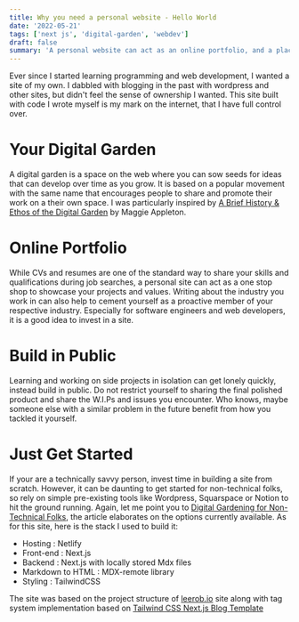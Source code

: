 ```yaml
---
title: Why you need a personal website - Hello World
date: '2022-05-21'
tags: ['next js', 'digital-garden', 'webdev']
draft: false
summary: 'A personal website can act as an online portfolio, and a place to build in public.'
---
```


Ever since I started learning programming and web development, I wanted a site of my own. I dabbled with blogging in the past with wordpress and other sites, but didn't feel the sense of ownership I wanted.
This site built with code I wrote myself is my mark on the internet, that I have full control over.

# Your Digital Garden

A digital garden is a space on the web where you can sow seeds for ideas that can develop over time as you grow. It is based on a popular movement with the same name that encourages people to share and promote their work on a their own space. I was particularly inspired by [A Brief History & Ethos of the Digital Garden](https://maggieappleton.com/garden-history) by Maggie Appleton.

# Online Portfolio

While CVs and resumes are one of the standard way to share your skills and qualifications during job searches, a personal site can act as a one stop shop to showcase your projects and values. Writing about the industry you work in can also help to cement yourself as a proactive member of your respective industry. Especially for software engineers and web developers, it is a good idea to invest in a site.

# Build in Public

Learning and working on side projects in isolation can get lonely quickly, instead build in public. Do not restrict yourself to sharing the final polished product and share the W.I.Ps and issues you encounter. Who knows, maybe someone else with a similar problem in the future benefit from how you tackled it yourself.

# Just Get Started

If your are a technically savvy person, invest time in building a site from scratch. However, it can be daunting to get started for non-technical folks, so rely on simple pre-existing tools like Wordpress, Squarspace or Notion to hit the ground running. Again, let me point you to [Digital Gardening for Non-Technical Folks](https://maggieappleton.com/nontechnical-gardening), the article elaborates on the options currently available.
As for this site, here is the stack I used to build it:

- Hosting : Netlify
- Front-end : Next.js
- Backend : Next.js with locally stored Mdx files
- Markdown to HTML : MDX-remote library
- Styling : TailwindCSS

The site was based on the project structure of [leerob.io](leerob.io) site along with tag system implementation based on [Tailwind CSS Next.js Blog Template](https://github.com/timlrx/tailwind-nextjs-starter-blog)
